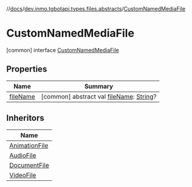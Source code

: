 //[docs](../../../index.md)/[dev.inmo.tgbotapi.types.files.abstracts](../index.md)/[CustomNamedMediaFile](index.md)



# CustomNamedMediaFile  
 [common] interface [CustomNamedMediaFile](index.md)   


## Properties  
  
|  Name |  Summary | 
|---|---|
| <a name="dev.inmo.tgbotapi.types.files.abstracts/CustomNamedMediaFile/fileName/#/PointingToDeclaration/"></a>[fileName](file-name.md)| <a name="dev.inmo.tgbotapi.types.files.abstracts/CustomNamedMediaFile/fileName/#/PointingToDeclaration/"></a> [common] abstract val [fileName](file-name.md): [String](https://kotlinlang.org/api/latest/jvm/stdlib/kotlin/-string/index.html)?   <br>|


## Inheritors  
  
|  Name | 
|---|
| <a name="dev.inmo.tgbotapi.types.files/AnimationFile///PointingToDeclaration/"></a>[AnimationFile](../../dev.inmo.tgbotapi.types.files/-animation-file/index.md)|
| <a name="dev.inmo.tgbotapi.types.files/AudioFile///PointingToDeclaration/"></a>[AudioFile](../../dev.inmo.tgbotapi.types.files/-audio-file/index.md)|
| <a name="dev.inmo.tgbotapi.types.files/DocumentFile///PointingToDeclaration/"></a>[DocumentFile](../../dev.inmo.tgbotapi.types.files/-document-file/index.md)|
| <a name="dev.inmo.tgbotapi.types.files/VideoFile///PointingToDeclaration/"></a>[VideoFile](../../dev.inmo.tgbotapi.types.files/-video-file/index.md)|

